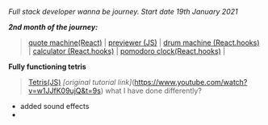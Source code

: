 *Full stack developer wanna be journey. Start date 19th January 2021*

***2nd month of the journey:***

  >[quote machine(React)](https://a331998513.github.io/practice/quote_machine/)  |
  >[previewer (JS)](https://a331998513.github.io/practice/previewer/)  |
  >[drum machine (React.hooks)](https://a331998513.github.io/practice/drum_machine/)  |
  >[calculator (React.hooks)](https://a331998513.github.io/practice/calculator/)  |
  >[pomodoro clock(React.hooks)](https://a331998513.github.io/practice/clock/)  |
  
**Fully functioning tetris**  
  >[Tetris(JS)](https://a331998513.github.io/practice/Tetris/)
 *[original tutorial link]*(https://www.youtube.com/watch?v=w1JJfK09ujQ&t=9s)
what I have done differently?
- added sound effects
- 
